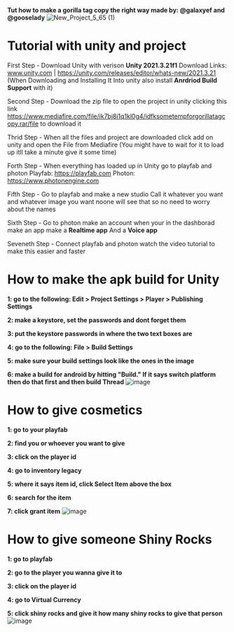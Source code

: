 **Tut how to make a gorilla tag copy the right way made by: @galaxyef and @gooselady**
![New_Project_5_65 (1)](https://github.com/galaxyef/gorillacopy/assets/96215437/61ff6181-de3a-44ee-84ca-c877b7c6f236)



# Tutorial with unity and project
First Step - Download Unity with verison **Unity 2021.3.21f1**
Download Links: www.unity.com | https://unity.com/releases/editor/whats-new/2021.3.21
(When Downloading and Installing It Into unity also install **Anrdriod Build Support** with it)

Second Step - Download the zip file to open the project in unity clicking this link https://www.mediafire.com/file/ik7bj8i1q1kl0g4/idfksometempforgorillatagcopy.rar/file to download it 

Thrid Step - When all the files and project are downloaded click add on unity and open the File from Mediafire 
(You might have to wait for it to load up itll take a minute give it some time) 

Forth Step - When everything has loaded up in Unity go to playfab and photon
Playfab: https://playfab.com Photon: https://www.photonengine.com 

Fifth Step - Go to playfab and make a new studio Call it whatever you want and whatever image you want noone will see that so no need to worry about the names

Sixth Step - Go to photon make an account when your in the dashborad make an app make a **Realtime app** And a **Voice app**

Seveneth Step - Connect playfab and photon watch the video tutorial to make this easier and faster

# How to make the apk build for Unity
**1: go to the following: Edit > Project Settings > Player > Publishing Settings**

**2: make a keystore, set the passwords and dont forget them**

**3: put the keystore passwords in where the two text boxes are**

**4: go to the following: File > Build Settings**

**5: make sure your build settings look like the ones in the image**

**6: make a build for android by hitting "Build." If it says switch platform then do that first and then build 
Thread**
![image](https://github.com/galaxyef/gorillacopy/assets/96215437/e822ca46-ad98-43b5-8ac2-eb09fd1624e0)

# How to give cosmetics
**1: go to your playfab**

**2: find you or whoever you want to give**

**3: click on the player id**

**4: go to inventory legacy**

**5: where it says item id, click Select Item above the box**

**6: search for the item**

**7: click grant item**
![image](https://github.com/galaxyef/gorillacopy/assets/96215437/a1e27731-9d96-42c6-a075-d1e7241ef3a5)


# How to give someone Shiny Rocks
**1: go to playfab**

**2: go to the player you wanna give it to** 

**3: click on the player id**

**4: go to Virtual Currency**

**5: click shiny rocks and give it how many shiny rocks to give that person**
![image](https://github.com/galaxyef/gorillacopy/assets/96215437/267aac72-25f0-436a-8a82-97ea57059a18)

